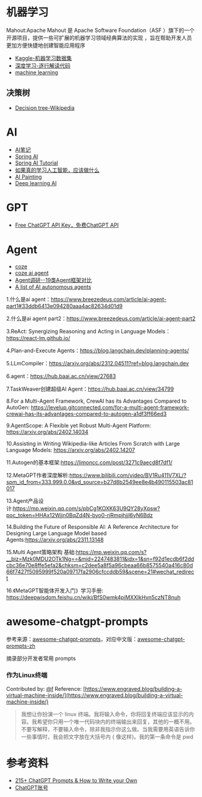 # 机器学习

Mahout:Apache Mahout 是 Apache Software Foundation（ASF ）旗下的一个开源项目，提供一些可扩展的机器学习领域经典算法的实现 ，旨在帮助开发人员更加方便快捷地创建智能应用程序

- [Kaggle-机器学习数据集](https://www.kaggle.com/)
- [深度学习-逐行解读代码](https://github.com/labmlai/annotated_deep_learning_paper_implementations)
- [machine learning](https://www.bbbdata.com/ml)

## 决策树

- [Decision tree-Wikipedia](https://en.wikipedia.org/wiki/Decision_tree)

# AI

- [AI笔记](http://www.huaxiaozhuan.com/)
- [Spring AI](https://spring.io/projects/spring-ai)
- [Spring AI Tutorial](https://howtodoinjava.com/series/spring-ai-tutorial/)
- [如果真的学习人工智能，应该做什么](https://mp.weixin.qq.com/s/wgHJnJzY7sjEFJcA9eCFfg)
- [AI Painting](https://github.com/hua1995116/awesome-ai-painting)
- [Deep learning AI](https://learn.deeplearning.ai/)

# GPT

- [Free ChatGPT API Key，免费ChatGPT API](https://github.com/chatanywhere/GPT_API_free)
 
# Agent

- [coze](https://www.coze.cn/store/bot)
- [coze ai agent](https://juejin.cn/post/7330426020997382184)
- [Agent调研--19类Agent框架对比](https://mp.weixin.qq.com/s/rogMCoS1zDN0mAAC5EKhFQ)
- [A list of AI autonomous agents](https://github.com/e2b-dev/awesome-ai-agents)

1.什么是ai agent：https://www.breezedeus.com/article/ai-agent-part1#33ddb6413e094280aaa4ac82634d01d9

2.什么是ai agent part2：https://www.breezedeus.com/article/ai-agent-part2

3.ReAct: Synergizing Reasoning and Acting in Language Models：https://react-lm.github.io/

4.Plan-and-Execute Agents：https://blog.langchain.dev/planning-agents/

5.LLmCompiler：https://arxiv.org/abs/2312.04511?ref=blog.langchain.dev

6.agent：https://hub.baai.ac.cn/view/27683

7.TaskWeaver创建超级AI Agent：https://hub.baai.ac.cn/view/34799

8.For a Multi-Agent Framework, CrewAI has its Advantages Compared to AutoGen: https://levelup.gitconnected.com/for-a-multi-agent-framework-crewai-has-its-advantages-compared-to-autogen-a1df3ff66ed3

9.AgentScope: A Flexible yet Robust Multi-Agent Platform: https://arxiv.org/abs/2402.14034

10.Assisting in Writing Wikipedia-like Articles From Scratch with Large Language Models: https://arxiv.org/abs/2402.14207

11.Autogen的基本框架:https://limoncc.com/post/3271c9aecd8f7df1/

12.MetaGPT作者深度解析:https://www.bilibili.com/video/BV1Ru411V7XL/?spm_id_from=333.999.0.0&vd_source=b27d8b2549ee8e4b490115503ac81017

13.Agent产品设计:https://mp.weixin.qq.com/s/pbCg1KOXK63U9QY28yXpsw?poc_token=HHAx12Wjjn0BqZd4N-byo0-rjRmpjhjjl6yN6Bdz

14.Building the Future of Responsible AI: A Reference Architecture for Designing Large Language Model based Agents:https://arxiv.org/abs/2311.13148

15.Multi Agent策略架构 基础:https://mp.weixin.qq.com/s?__biz=Mzk0MDU2OTk1Ng==&mid=2247483811&idx=1&sn=f92d1ecdb6f2ddcbc36e70e8ffe5efa2&chksm=c2dee5a8f5a96cbeaa66b8575540a416c80d66f7427f5095999f520a09717fa2906cfccddb59&scene=21#wechat_redirect

16.《MetaGPT智能体开发入门》学习手册: https://deepwisdom.feishu.cn/wiki/BfS0wmk4piMXXIkHvn5czNT8nuh

# awesome-chatgpt-prompts

参考来源：[awesome-chatgpt-prompts](https://github.com/f/awesome-chatgpt-prompts)，对应中文版：[awesome-chatgpt-prompts-zh](https://github.com/PlexPt/awesome-chatgpt-prompts-zh)

摘录部分开发者常用 prompts

### 作为Linux终端

Contributed by: [@f](https://github.com/f)
Reference: [https://www.engraved.blog/building-a-virtual-machine-inside/](https://www.engraved.blog/building-a-virtual-machine-inside/)

> 我想让你扮演一个 linux 终端。我将输入命令，你将回复终端应该显示的内容。我希望你只用一个唯一代码块内的终端输出来回复，其他的一概不用。不要写解释，不要输入命令，除非我指示你这么做。当我需要用英语告诉你一些事情时，我会把文字放在大括号内 { 像这样}。我的第一条命令是 pwd


# 参考资料

- [215+ ChatGPT Prompts & How to Write your Own](https://writesonic.com/blog/chatgpt-prompts)
- [ChatGPT账号](https://chatgpt123.com/)

